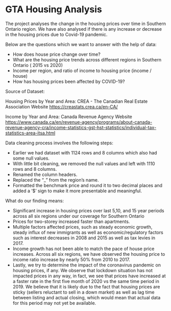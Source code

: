 # GTA Housing Analysis

The project analyses the change in the housing prices over time in Southern Ontario region. We have also analysed if there is any increase or decrease in the housing prices due to Covid-19 pandemic.

Below are the questions which we want to answer with the help of data:

* How does house price change over time? 
* What are the housing price trends across different regions in Southern Ontario ( 2015 vs 2020) 
* Income per region, and ratio of income to housing price (income / house)
* How has housing prices been affected by COVID-19?

Source of Dataset:

Housing Prices by Year and Area:
CREA - The Canadian Real Estate Association Website
https://creastats.crea.ca/en-CA/

Income by Year and Area:
Canada Revenue Agency Website
https://www.canada.ca/en/revenue-agency/programs/about-canada-revenue-agency-cra/income-statistics-gst-hst-statistics/individual-tax-statistics-area-itsa.html


Data cleaning process involves the following steps:

* Earlier we had dataset with 1124 rows and 8 columns which also had some null values. 
* With little bit cleaning, we removed the null values and left with 1110 rows and 8 columns.
* Renamed the column headers.
* Replaced the “_” from the region’s name.
* Formatted the benchmark price and round it to two decimal places and added a ‘$’ sign to make it more presentable and meaningful.


What do our finding means:

* Significant increase in housing prices over last 5,10, and 15 year periods across all six regions under our coverage for Southern Ontario
* Prices for two-storey increased faster than apartments.
* Multiple factors affected prices, such as steady economic growth, steady influx of new immigrants as well as economic/regulatory factors such as interest decreases in 2008 and 2015 as well as tax levies in 2017.
* Income growth has not been able to match the pace of house price increases. Across all six regions, we have observed the housing price to income ratio increase by nearly 50% from 2010 to 2017.
* Lastly, we try to determine the impact of the coronavirus pandemic on housing prices, if any. We observe that lockdown situation has not impacted prices in any way, in fact, we see that prices have increased at a faster rate in the first five month of 2020 vs the same time period in 2019. We believe that it is likely due to the fact that housing prices are sticky (sellers reluctant to sell in a down market) as well as lag time between listing and actual closing, which would mean that actual data for this period may not yet be available.

